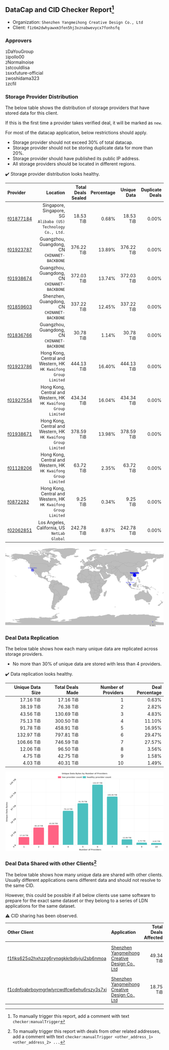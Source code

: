## DataCap and CID Checker Report[^1]
 - Organization: `Shenzhen Yangmeihong Creative Design Co., Ltd`
 - Client: `f1z6m2dwhyawxm3fen5hj3xznabwevycx7fonhsfq`
### Approvers
`1`DaYouGroup<br/>`1`ipollo00<br/>`2`Normalnoise<br/>`1`stcouldlisa<br/>`1`sxxfuture-official<br/>`1`woshidama323<br/>`1`zcfil

### Storage Provider Distribution
The below table shows the distribution of storage providers that have stored data for this client.

If this is the first time a provider takes verified deal, it will be marked as `new`.

For most of the datacap application, below restrictions should apply.
 - Storage provider should not exceed 30% of total datacap.
 - Storage provider should not be storing duplicate data for more than 20%.
 - Storage provider should have published its public IP address.
 - All storage providers should be located in different regions.

✔️ Storage provider distribution looks healthy.

| Provider                                              |                                                           Location | Total Deals Sealed | Percentage | Unique Data | Duplicate Deals |
| :---------------------------------------------------- | -----------------------------------------------------------------: | -----------------: | ---------: | ----------: | --------------: |
| [f01877184](https://filfox.info/en/address/f01877184) |   Singapore, Singapore, SG<br/>`Alibaba (US) Technology Co., Ltd.` |          18.53 TiB |      0.68% |   18.53 TiB |           0.00% |
| [f01923787](https://filfox.info/en/address/f01923787) |                   Guangzhou, Guangdong, CN<br/>`CHINANET-BACKBONE` |         376.22 TiB |     13.89% |  376.22 TiB |           0.00% |
| [f01938674](https://filfox.info/en/address/f01938674) |                   Guangzhou, Guangdong, CN<br/>`CHINANET-BACKBONE` |         372.03 TiB |     13.74% |  372.03 TiB |           0.00% |
| [f01859603](https://filfox.info/en/address/f01859603) |                    Shenzhen, Guangdong, CN<br/>`CHINANET-BACKBONE` |         337.22 TiB |     12.45% |  337.22 TiB |           0.00% |
| [f01836766](https://filfox.info/en/address/f01836766) |                   Guangzhou, Guangdong, CN<br/>`CHINANET-BACKBONE` |          30.78 TiB |      1.14% |   30.78 TiB |           0.00% |
| [f01923786](https://filfox.info/en/address/f01923786) | Hong Kong, Central and Western, HK<br/>`HK Kwaifong Group Limited` |         444.13 TiB |     16.40% |  444.13 TiB |           0.00% |
| [f01927554](https://filfox.info/en/address/f01927554) | Hong Kong, Central and Western, HK<br/>`HK Kwaifong Group Limited` |         434.34 TiB |     16.04% |  434.34 TiB |           0.00% |
| [f01938671](https://filfox.info/en/address/f01938671) | Hong Kong, Central and Western, HK<br/>`HK Kwaifong Group Limited` |         378.59 TiB |     13.98% |  378.59 TiB |           0.00% |
| [f01128206](https://filfox.info/en/address/f01128206) | Hong Kong, Central and Western, HK<br/>`HK Kwaifong Group Limited` |          63.72 TiB |      2.35% |   63.72 TiB |           0.00% |
| [f0872282](https://filfox.info/en/address/f0872282)   | Hong Kong, Central and Western, HK<br/>`HK Kwaifong Group Limited` |           9.25 TiB |      0.34% |    9.25 TiB |           0.00% |
| [f02062851](https://filfox.info/en/address/f02062851) |                    Los Angeles, California, US<br/>`NetLab Global` |         242.78 TiB |      8.97% |  242.78 TiB |           0.00% |

<img src="https://raw.githubusercontent.com/data-preservation-programs/filplus-checker-assets/main/filecoin-project/filecoin-plus-large-datasets/issues/1413/1685160875400.png"/>

### Deal Data Replication
The below table shows how each many unique data are replicated across storage providers.

- No more than 30% of unique data are stored with less than 4 providers.

✔️ Data replication looks healthy.

| Unique Data Size | Total Deals Made | Number of Providers | Deal Percentage |
| ---------------: | ---------------: | ------------------: | --------------: |
|        17.16 TiB |        17.16 TiB |                   1 |           0.63% |
|        38.19 TiB |        76.38 TiB |                   2 |           2.82% |
|        43.56 TiB |       130.69 TiB |                   3 |           4.83% |
|        75.13 TiB |       300.50 TiB |                   4 |          11.10% |
|        91.78 TiB |       458.91 TiB |                   5 |          16.95% |
|       132.97 TiB |       797.81 TiB |                   6 |          29.47% |
|       106.66 TiB |       746.59 TiB |                   7 |          27.57% |
|        12.06 TiB |        96.50 TiB |                   8 |           3.56% |
|         4.75 TiB |        42.75 TiB |                   9 |           1.58% |
|         4.03 TiB |        40.31 TiB |                  10 |           1.49% |

<img src="https://raw.githubusercontent.com/data-preservation-programs/filplus-checker-assets/main/filecoin-project/filecoin-plus-large-datasets/issues/1413/1685160876023.png"/>

### Deal Data Shared with other Clients[^3]
The below table shows how many unique data are shared with other clients.
Usually different applications owns different data and should not resolve to the same CID.

However, this could be possible if all below clients use same software to prepare for the exact same dataset or they belong to a series of LDN applications for the same dataset.

⚠️ CID sharing has been observed.

| Other Client                                                                                                          | Application                                                                                                                    | Total Deals Affected | Unique CIDs | Approvers                                                                                            |
| :-------------------------------------------------------------------------------------------------------------------- | :----------------------------------------------------------------------------------------------------------------------------- | -------------------: | ----------: | :--------------------------------------------------------------------------------------------------- |
| [f1fiks625q2hxhzzg6rynqgkkrbdjvjul2sb6nmoa](https://filfox.info/en/address/f1fiks625q2hxhzzg6rynqgkkrbdjvjul2sb6nmoa) | [Shenzhen Yangmeihong Creative Design Co\., Ltd](https://github.com/filecoin-project/filecoin-plus-large-datasets/issues/1412) |            49.34 TiB |         300 | `1`bq1024<br/>`1`DaYouGroup<br/>`1`newwebgroup<br/>`1`nj-steve<br/>`2`Normalnoise<br/>`1`stcouldlisa |
| [f1cdnfoabrboymgrlwlyrcwdfcw6ehu6rszy3s7xi](https://filfox.info/en/address/f1cdnfoabrboymgrlwlyrcwdfcw6ehu6rszy3s7xi) | [Shenzhen Yangmeihong Creative Design Co\., Ltd](https://github.com/filecoin-project/filecoin-plus-large-datasets/issues/1411) |            18.75 TiB |         300 | `1`cryptowhizzard<br/>`1`DaYouGroup                                                                  |

[^1]: To manually trigger this report, add a comment with text `checker:manualTrigger`

[^2]: Deals from those addresses are combined into this report as they are specified with `checker:manualTrigger`

[^3]: To manually trigger this report with deals from other related addresses, add a comment with text `checker:manualTrigger <other_address_1> <other_address_2> ...`
